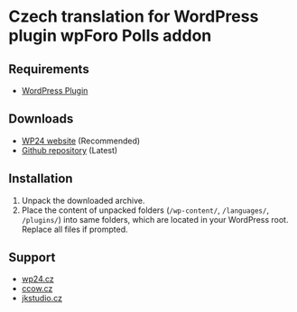 # Czech translation for WordPress plugin wpForo Polls addon


## Requirements

* [WordPress Plugin](https://wpforo.com/)

## Downloads

* [WP24 website](https://wp24.cz/wpforo-polls) (Recommended)
* [Github repository](https://github.com/WordPress24CZ/wpForo-Polls/releases) (Latest)

## Installation

1. Unpack the downloaded archive.
2. Place the content of unpacked folders (`/wp-content/`, `/languages/`, `/plugins/`) into same folders, which are located in
   your WordPress root. Replace all files if prompted.
   
## Support

* [wp24.cz](https://www.wp24.cz)
* [ccow.cz](https://ccow.cz/)
* [jkstudio.cz](https://www.jkstudio.cz)
